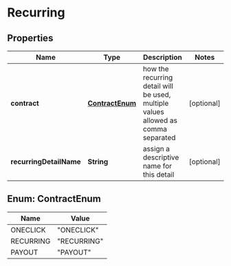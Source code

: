 
# Recurring

## Properties
Name | Type | Description | Notes
------------ | ------------- | ------------- | -------------
**contract** | [**ContractEnum**](#ContractEnum) | how the recurring detail will be used, multiple values allowed as comma separated |  [optional]
**recurringDetailName** | **String** | assign a descriptive name for this detail |  [optional]


<a name="ContractEnum"></a>
## Enum: ContractEnum
Name | Value
---- | -----
ONECLICK | &quot;ONECLICK&quot;
RECURRING | &quot;RECURRING&quot;
PAYOUT | &quot;PAYOUT&quot;



